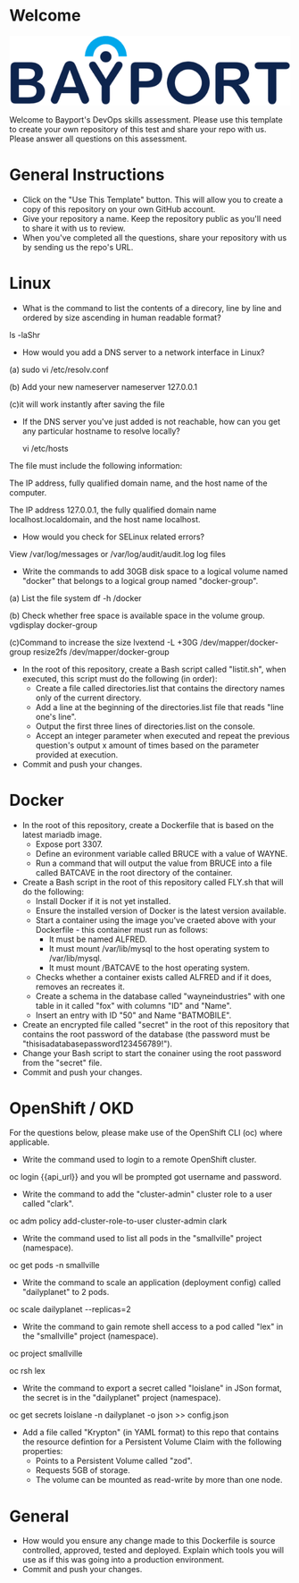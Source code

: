 
# Welcome

![Bayport](/Bayport_Logo.png)

Welcome to Bayport's DevOps skills assessment.
Please use this template to create your own repository of this test and share your repo with us. Please answer all questions on this assessment.
# General Instructions
* Click on the "Use This Template" button. This will allow you to create a copy of this repository on your own GitHub account.
* Give your repository a name. Keep the repository public as you'll need to share it with us to review.
* When you've completed all the questions, share your repository with us by sending us the repo's URL.
# Linux
* What is the command to list the contents of a direcory, line by line and ordered by size ascending in human readable format?


ls -laShr

* How would you add a DNS server to a network interface in Linux?


(a) sudo vi /etc/resolv.conf

(b) Add your new nameserver
nameserver 127.0.0.1

(c)it will work instantly after saving the file

* If the DNS server you've just added is not reachable, how can you get any particular hostname to resolve locally? 


    vi /etc/hosts

The file must include the following information:

   The IP address, fully qualified domain name, and the host name of the computer.
    
   The IP address 127.0.0.1, the fully qualified domain name localhost.localdomain, and the host name localhost.
    

* How would you check for SELinux related errors?

View /var/log/messages or /var/log/audit/audit.log log files

* Write the commands to add 30GB disk space to a logical volume named "docker" that belongs to a logical group named "docker-group".

(a) List the file system
df -h /docker

(b) Check whether free space is available space in the volume group.
vgdisplay docker-group

(c)Command to increase the size
lvextend -L +30G   /dev/mapper/docker-group
resize2fs /dev/mapper/docker-group

* In the root of this repository, create a Bash script called "listit.sh", when executed, this script must do the following (in order):
    * Create a file called directories.list that contains the directory names only of the current directory.
    * Add a line at the beginning of the directories.list file that reads "line one's line".
    * Output the first three lines of directories.list on the console.
    * Accept an integer parameter when executed and repeat the previous question's output x amount of times based on the parameter provided at execution.
* Commit and push your changes.

# Docker
* In the root of this repository, create a Dockerfile that is based on the latest mariadb image.
    * Expose port 3307.
    * Define an evironment variable called BRUCE with a value of WAYNE.
    * Run a command that will output the value from BRUCE into a file called BATCAVE in the root directory of the container. 
* Create a Bash script in the root of this repository called FLY.sh that will do the following:
    * Install Docker if it is not yet installed.
    * Ensure the installed version of Docker is the latest version available.
    * Start a container using the image you've craeted above with your Dockerfile - this container must run as follows:
        * It must be named ALFRED.
        * It must mount /var/lib/mysql to the host operating system to /var/lib/mysql.
        * It must mount /BATCAVE to the host operating system.
    * Checks whether a container exists called ALFRED and if it does, removes an recreates it.
    * Create a schema in the database called "wayneindustries" with one table in it called "fox" with columns "ID" and "Name".
    * Insert an entry with ID "50" and Name "BATMOBILE".
* Create an encrypted file called "secret" in the root of this repository that contains the root password of the database (the password must be "thisisadatabasepassword123456789!").
* Change your Bash script to start the conainer using the root password from the "secret" file.
* Commit and push your changes.

# OpenShift / OKD
For the questions below, please make use of the OpenShift CLI (oc) where applicable.
* Write the command used to login to a remote OpenShift cluster.

oc login {{api_url}}  and you wll be prompted got username and password.

* Write the command to add the "cluster-admin" cluster role to a user called "clark".

oc adm policy add-cluster-role-to-user cluster-admin clark

* Write the command used to list all pods in the "smallville" project (namespace).

oc get pods -n smallville

* Write the command to scale an application (deployment config) called "dailyplanet" to 2 pods.

oc scale dailyplanet --replicas=2

* Write the command to gain remote shell access to a pod called "lex" in the "smallville" project (namespace).

oc project smallville

oc rsh lex


* Write the command to export a secret called "loislane" in JSon format, the secret is in the "dailyplanet" project (namespace).

oc get secrets loislane -n dailyplanet -o json >> config.json

* Add a file called "Krypton" (in YAML format) to this repo that contains the resource defintion for a Persistent Volume Claim with the following properties:
    * Points to a Persistent Volume called "zod".
    * Requests 5GB of storage.
    * The volume can be mounted as read-write by more than one node.
# General
* How would you ensure any change made to this Dockerfile is source controlled, approved, tested and deployed. Explain which tools you will use as if this was going into a production environment.
* Commit and push your changes.
